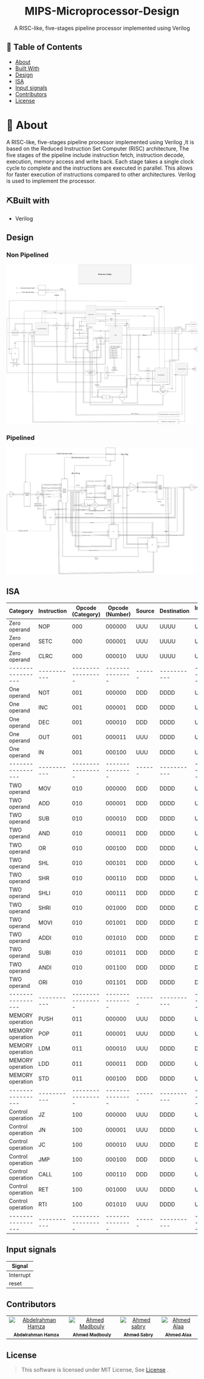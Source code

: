 <div align="center">
<h1> MIPS-Microprocessor-Design </h1>
<p> A RISC-like, five-stages pipeline processor implemented using Verilog</p>
</div>

## 📝 Table of Contents

- [About](#About)
- [Built With](#Built-With)
- [Design](#Design)
- [ISA](#ISA)
- [Input signals](#Input-signals)
- [Contributors](#Contributors)
- [License](#License)

# 📑 About

A RISC-like, five-stages pipeline processor implemented using Verilog ,It is based on the Reduced Instruction Set Computer (RISC) architecture, The five stages of the pipeline include instruction fetch, instruction decode, execution, memory access and write back. Each stage takes a single clock cycle to complete and the instructions are executed in parallel. This allows for faster execution of instructions compared to other architectures. Verilog is used to implement the processor.

## ⛏️Built with

- Verilog

## Design

### Non Pipelined

![Pipelined](Images/pipelined.png)

### Pipelined

![Non Pipelined](Images/nonpiplined.png)

## ISA

| Category          | Instruction | Opcode (Category) | Opcode (Number) | Source | Destination | Immediate value |
| ----------------- | ----------- | ----------------- | --------------- | ------ | ----------- | --------------- |
| Zero operand      | NOP         | 000               | 000000          | UUU    | UUUU        | U               |
| Zero operand      | SETC        | 000               | 000001          | UUU    | UUUU        | U               |
| Zero operand      | CLRC        | 000               | 000010          | UUU    | UUUU        | U               |
| ----------------- | ----------- | ----------------- | --------------- | ------ | ----------- | --------------- |
| One operand       | NOT         | 001               | 000000          | DDD    | DDDD        | U               |
| One operand       | INC         | 001               | 000001          | DDD    | DDDD        | U               |
| One operand       | DEC         | 001               | 000010          | DDD    | DDDD        | U               |
| One operand       | OUT         | 001               | 000011          | UUU    | DDDD        | U               |
| One operand       | IN          | 001               | 000100          | UUU    | DDDD        | U               |
| ----------------- | ----------- | ----------------- | --------------- | ------ | ----------- | --------------- |
| TWO operand       | MOV         | 010               | 000000          | DDD    | DDDD        | U               |
| TWO operand       | ADD         | 010               | 000001          | DDD    | DDDD        | U               |
| TWO operand       | SUB         | 010               | 000010          | DDD    | DDDD        | U               |
| TWO operand       | AND         | 010               | 000011          | DDD    | DDDD        | U               |
| TWO operand       | OR          | 010               | 000100          | DDD    | DDDD        | U               |
| TWO operand       | SHL         | 010               | 000101          | DDD    | DDDD        | U               |
| TWO operand       | SHR         | 010               | 000110          | DDD    | DDDD        | U               |
| TWO operand       | SHLI        | 010               | 000111          | DDD    | DDDD        | D               |
| TWO operand       | SHRI        | 010               | 001000          | DDD    | DDDD        | D               |
| TWO operand       | MOVI        | 010               | 001001          | DDD    | DDDD        | D               |
| TWO operand       | ADDI        | 010               | 001010          | DDD    | DDDD        | D               |
| TWO operand       | SUBI        | 010               | 001011          | DDD    | DDDD        | D               |
| TWO operand       | ANDI        | 010               | 001100          | DDD    | DDDD        | D               |
| TWO operand       | ORI         | 010               | 001101          | DDD    | DDDD        | D               |
| ----------------- | ----------- | ----------------- | --------------- | ------ | ----------- | --------------- |
| MEMORY operation  | PUSH        | 011               | 000000          | UUU    | DDDD        | U               |
| MEMORY operation  | POP         | 011               | 000001          | UUU    | DDDD        | U               |
| MEMORY operation  | LDM         | 011               | 000010          | UUU    | DDDD        | D               |
| MEMORY operation  | LDD         | 011               | 000011          | DDD    | DDDD        | U               |
| MEMORY operation  | STD         | 011               | 000100          | DDD    | DDDD        | U               |
| ----------------- | ----------- | ----------------- | --------------- | ------ | ----------- | --------------- |
| Control operation | JZ          | 100               | 000000          | UUU    | DDDD        | U               |
| Control operation | JN          | 100               | 000001          | UUU    | DDDD        | U               |
| Control operation | JC          | 100               | 000010          | UUU    | DDDD        | D               |
| Control operation | JMP         | 100               | 000100          | DDD    | DDDD        | U               |
| Control operation | CALL        | 100               | 000110          | DDD    | DDDD        | U               |
| Control operation | RET         | 100               | 001000          | UUU    | DDDD        | U               |
| Control operation | RTI         | 100               | 001010          | UUU    | DDDD        | U               |
| ----------------- | ----------- | ----------------- | --------------- | ------ | ----------- | --------------- |

## Input signals

| Signal    |
| --------- |
| Interrupt |
| reset     |

## Contributors

<table>
  <tr>

<td align="center">
<a href="https://github.com/Abd-ELrahmanHamza" target="_black">
<img src="https://avatars.githubusercontent.com/u/68310502?v=4" width="150px;" alt="Abdelrahman Hamza"/><br /><sub><b>Abdelrahman Hamza</b></sub></a><br />
</td>

<td align="center">
<a href="https://github.com/ahmedmadbouly186" target="_black">
<img src="https://avatars.githubusercontent.com/u/66012617?v=4" width="150px;" alt="Ahmed Madbouly"/><br /><sub><b>Ahmed Madbouly</b></sub></a><br />
</td>

<td align="center">
<a href="https://github.com/Ahmedsabry11" target="_black">
<img src="https://avatars.githubusercontent.com/u/75908511?v=4" width="150px;" alt="Ahmed sabry"/><br /><sub><b>Ahmed Sabry</b></sub></a><br />
</td>

<td align="center">
<a href="https://github.com/AhmedAlaa2024" target="_black">
<img src="https://avatars.githubusercontent.com/u/62505107?v=4" width="150px;" alt="Ahmed Alaa"/><br /><sub><b>Ahmed Alaa</b></sub></a><br />
</td>

</tr>
 </table>

## License <a name = "license"></a>

> This software is licensed under MIT License, See [License](https://github.com/CMP24-SWE-TEAM3/Front-End/blob/main/LICENSE) .
